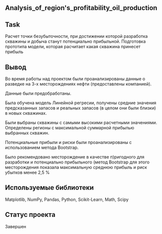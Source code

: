 ## Analysis_of_region's_profitability_oil_production 

## Task
Расчет точки безубыточности, при достижении которой разработка скважины и добыча станут потенциально прибыльной. 
Подготовка прототипа модели, которая расчитает какая скважина принесет прибыль

## Вывод

Во время работы над проектом были проанализированы данные о разведке на 3-х месторождениях нефти (предоставлены компанией).

Данные были предобработаны.

Была обучена модель Линейной регресии, получены средние значения предсказанных запасов и реальных запасов (в целом они были близки) в новых скважинах. 

Были выбраны скважины с самыми высокими расчетными значениями. Определены регионы с максимальной суммарной прибылью выбранных скважин. 

Потенциальные прибыли и риски были проанализированы с использованием метода Bootstrap. 

Было рекомендовано месторождение в качестве п)ригодного для разработки и потенциально прибыльного (метод Bootstrap для этого месторождения показала максимальную среднюю прибыль и риск убытков менее 2,5 %

## Используемые библиотеки
Matplotlib, 
NumPy, 
Pandas, 
Python, 
Scikit-Learn, 
Math, 
Scipy

## Статус проекта

Завершен
